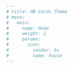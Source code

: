 ```yaml
---
# title: HB Cards Theme
# menu:
#   main:
#     name: Home
#     weight: 1
#     params:
#       icon:
#         vendor: bs
#         name: house
---
```

